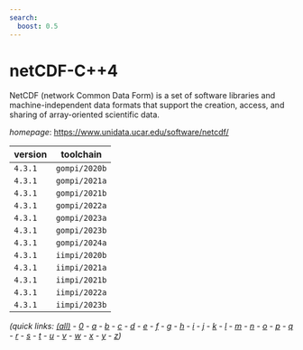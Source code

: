 ```yaml
---
search:
  boost: 0.5
---
```

# netCDF-C++4

NetCDF (network Common Data Form) is a set of software libraries  and machine-independent data formats that support the creation, access, and sharing of array-oriented  scientific data.

*homepage*: <https://www.unidata.ucar.edu/software/netcdf/>

version | toolchain
--------|----------
``4.3.1`` | ``gompi/2020b``
``4.3.1`` | ``gompi/2021a``
``4.3.1`` | ``gompi/2021b``
``4.3.1`` | ``gompi/2022a``
``4.3.1`` | ``gompi/2023a``
``4.3.1`` | ``gompi/2023b``
``4.3.1`` | ``gompi/2024a``
``4.3.1`` | ``iimpi/2020b``
``4.3.1`` | ``iimpi/2021a``
``4.3.1`` | ``iimpi/2021b``
``4.3.1`` | ``iimpi/2022a``
``4.3.1`` | ``iimpi/2023b``


*(quick links: [(all)](../index.md) - [0](../0/index.md) - [a](../a/index.md) - [b](../b/index.md) - [c](../c/index.md) - [d](../d/index.md) - [e](../e/index.md) - [f](../f/index.md) - [g](../g/index.md) - [h](../h/index.md) - [i](../i/index.md) - [j](../j/index.md) - [k](../k/index.md) - [l](../l/index.md) - [m](../m/index.md) - [n](../n/index.md) - [o](../o/index.md) - [p](../p/index.md) - [q](../q/index.md) - [r](../r/index.md) - [s](../s/index.md) - [t](../t/index.md) - [u](../u/index.md) - [v](../v/index.md) - [w](../w/index.md) - [x](../x/index.md) - [y](../y/index.md) - [z](../z/index.md))*

